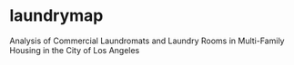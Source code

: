 # laundrymap
Analysis of Commercial Laundromats and Laundry Rooms in Multi-Family Housing in the City of Los Angeles
